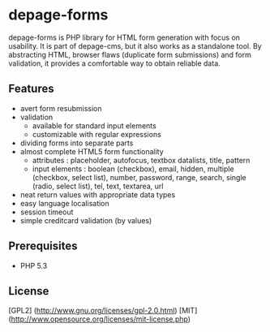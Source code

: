 depage-forms
============

depage-forms is PHP library for HTML form generation with focus on usability.
It is part of depage-cms, but it also works as a standalone tool. By abstracting
HTML, browser flaws (duplicate form submissions) and form validation, it
provides a comfortable way to obtain reliable data.

Features
--------

- avert form resubmission
- validation
    - available for standard input elements
    - customizable with regular expressions
- dividing forms into ѕeparate parts
- almost complete HTML5 form functionality
    - attributes : placeholder, autofocus, textbox datalists, title, pattern
    - input elements : boolean (checkbox), email, hidden, multiple (checkbox, select list), number, password, range, search, single (radio, select list), tel, text, textarea, url
- neat return values with appropriate data types
- easy language localisation
- session timeout
- simple creditcard validation (by values)

Prerequisites
-------------
- PHP 5.3

License
-------
[GPL2] (http://www.gnu.org/licenses/gpl-2.0.html)
[MIT] (http://www.opensource.org/licenses/mit-license.php)

